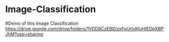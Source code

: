 # Image-Classification
#Demo of this Image Classification
https://drive.google.com/drive/folders/1VDD8CzEBIDzxFoUrlxKIuHIEDpXBPJhM?usp=sharing

